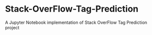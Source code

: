 # Stack-OverFlow-Tag-Prediction
A Jupyter Notebook implementation of Stack OverFlow Tag Prediction project
